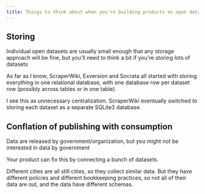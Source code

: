 ```yaml
---
title: Things to think about when you're building products on open data
---
```


## Storing
Individual open datasets are usually small enough that any storage approach
will be fine, but you'll need to think a bit if you're storing lots of datasets

As far as I know, ScraperWiki, Exversion and Socrata all started with storing
everything in one relational database, with one database row per dataset row
(possibly across tables or in one table).

I see this as unnecessary centralization. ScraperWiki eventually switched to
storing each dataset as a separate SQLite3 database.

## Conflation of publishing with consumption
Data are released by government/organization, but you might not be interested
in data by government

Your product can fix this by connecting a bunch of datasets.

Different cities are all still cities, so they collect similar data. But they
have different policies and different bookkeeping practices, so not all of their
data are out, and the data have different schemas.
